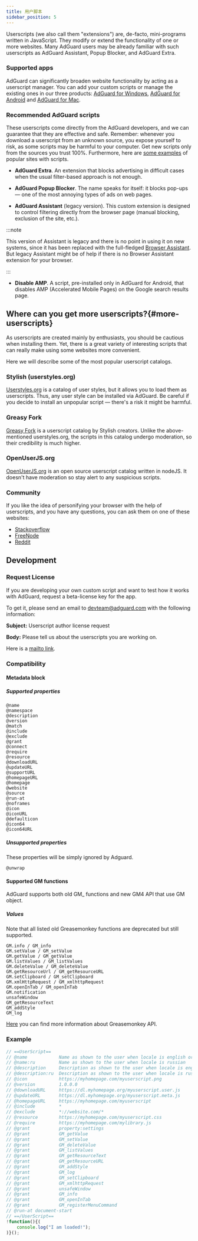 ```yaml
---
title: 用户脚本
sidebar_position: 5
---
```


Userscripts (we also call them "extensions") are, de-facto, mini-programs written in JavaScript. They modify or extend the functionality of one or more websites. Many AdGuard users may be already familiar with such userscripts as AdGuard Assistant, Popup Blocker, and AdGuard Extra.

### Supported apps

AdGuard can significantly broaden website functionality by acting as a userscript manager. You can add your custom scripts or manage the existing ones in our three products: [AdGuard for Windows](/adguard-for-windows/overview), [AdGuard for Android](/adguard-for-android/overview) and [AdGuard for Mac](/adguard-for-mac/overview).

### Recommended AdGuard scripts

These userscripts come directly from the AdGuard developers, and we can guarantee that they are effective and safe. Remember: whenever you download a userscript from an unknown source, you expose yourself to risk, as some scripts may be harmful to your computer. Get new scripts only from the sources you trust 100%. Furthermore, here are [some examples](#more-userscripts) of popular sites with scripts.

* **AdGuard Extra**. An extension that blocks advertising in difficult cases when the usual filter-based approach is not enough.

* **AdGuard Popup Blocker**. The name speaks for itself: it blocks pop-ups — one of the most annoying types of ads on web pages.

* **AdGuard Assistant** (legacy version). This custom extension is designed to control filtering directly from the browser page (manual blocking, exclusion of the site, etc.).

:::note

This version of Assistant is legacy and there is no point in using it on new systems, since it has been replaced with the full-fledged [Browser Assistant](https://adguard.com/adguard-assistant/overview.html). But legacy Assistant might be of help if there is no Browser Assistant extension for your browser.

:::

* **Disable AMP**. A script, pre-installed only in AdGuard for Android, that disables AMP (Accelerated Mobile Pages) on the Google search results page.

## Where can you get more userscripts?{#more-userscripts}

As userscripts are created mainly by enthusiasts, you should be cautious when installing them. Yet, there is a great variety of interesting scripts that can really make using some websites more convenient.

Here we will describe some of the most popular userscript catalogs.

### Stylish (userstyles.org)

[Userstyles.org](https://userstyles.org/) is a catalog of user styles, but it allows you to load them as userscripts. Thus, any user style can be installed via AdGuard. Be careful if you decide to install an unpopular script — there's a risk it might be harmful.

### Greasy Fork

[Greasy Fork](https://greasyfork.org/) is a userscript catalog by Stylish creators. Unlike the above-mentioned userstyles.org, the scripts in this catalog undergo moderation, so their credibility is much higher.

### OpenUserJS.org

[OpenUserJS.org](https://openuserjs.org/) is an open source userscript catalog written in nodeJS. It doesn't have moderation so stay alert to any suspicious scripts.

### Community

If you like the idea of personifying your browser with the help of userscripts, and you have any questions, you can ask them on one of these websites:

- [Stackoverflow](https://stackoverflow.com/questions/tagged/userscripts)
- [FreeNode](https://webchat.freenode.net/#greasemonkey)
- [Reddit](https://www.reddit.com/r/userscripts/)

## Development

### Request License

If you are developing your own custom script and want to test how it works with AdGuard, request a beta-license key for the app.

To get it, please send an email to devteam@adguard.com with the following information:

**Subject:** Userscript author license request

**Body:** Please tell us about the userscripts you are working on.

Here is a [mailto link](mailto:devteam@adguard.com?Subject=Userscript%20author%20license%20request&Body=Hello%2C%0A%0AMy%20userscript%28s%29%3A%20LINK).

### Compatibility

#### Metadata block

##### Supported properties

```
@name
@namespace
@description
@version
@match
@include
@exclude
@grant
@connect
@require
@resource
@downloadURL
@updateURL
@supportURL
@homepageURL
@homepage
@website
@source
@run-at
@noframes
@icon
@iconURL
@defaulticon
@icon64
@icon64URL
```

##### Unsupported properties

These properties will be simply ignored by Adguard.

```
@unwrap
```

#### Supported GM functions

AdGuard supports both old GM\_ functions and new GM4 API that use GM object.

##### Values

Note that all listed old Greasemonkey functions are deprecated but still supported.

```
GM.info / GM_info
GM.setValue / GM_setValue
GM.getValue / GM_getValue
GM.listValues / GM_listValues
GM.deleteValue / GM_deleteValue
GM.getResourceUrl / GM_getResourceURL
GM.setClipboard / GM_setClipboard
GM.xmlHttpRequest / GM_xmlhttpRequest
GM.openInTab / GM_openInTab
GM.notification
unsafeWindow
GM_getResourceText
GM_addStyle
GM_log
```

[Here](https://wiki.greasespot.net/GM.info) you can find more information about Greasemonkey API.

### Example

```javascript
// ==UserScript==
// @name            Name as shown to the user when locale is english or unknown
// @name:ru         Name as shown to the user when locale is russian
// @description     Description as shown to the user when locale is english or unknown
// @description:ru  Description as shown to the user when locale is russian
// @icon            https://myhomepage.com/myuserscript.png
// @version         1.0.0.0
// @downloadURL     https://dl.myhomepage.org/myuserscript.user.js
// @updateURL       https://dl.myhomepage.org/myuserscript.meta.js
// @homepageURL     https://myhomepage.com/myuserscript
// @include         *
// @exclude         *://website.com/*
// @resource        https://myhomepage.com/myuserscript.css
// @require         https://myhomepage.com/mylibrary.js
// @grant           property:settings
// @grant           GM_getValue
// @grant           GM_setValue
// @grant           GM_deleteValue
// @grant           GM_listValues
// @grant           GM_getResourceText
// @grant           GM_getResourceURL
// @grant           GM_addStyle
// @grant           GM_log
// @grant           GM_setClipboard
// @grant           GM_xmlhttpRequest
// @grant           unsafeWindow
// @grant           GM_info
// @grant           GM_openInTab
// @grant           GM_registerMenuCommand
// @run-at document-start
// ==/UserScript==
!function(){(
    console.log("I am loaded!");
)}();
```
